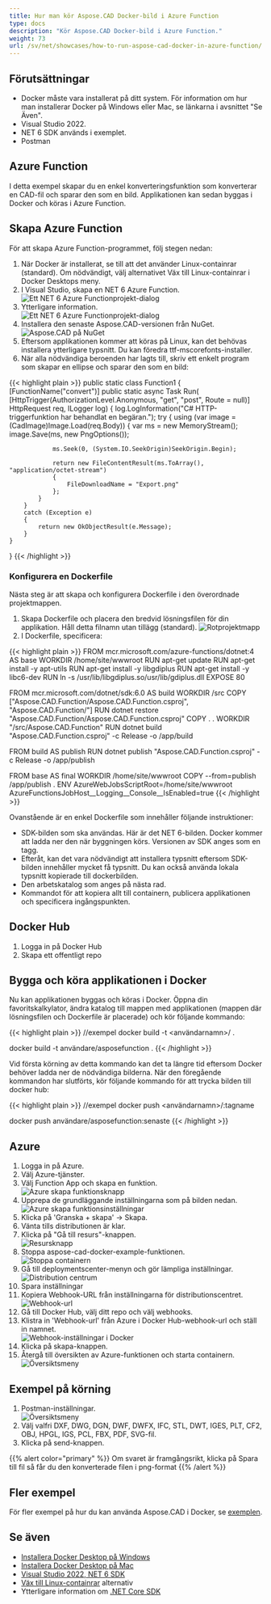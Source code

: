 ```yaml
---
title: Hur man kör Aspose.CAD Docker-bild i Azure Function
type: docs
description: "Kör Aspose.CAD Docker-bild i Azure Function."
weight: 73
url: /sv/net/showcases/how-to-run-aspose-cad-docker-in-azure-function/
---
```


## Förutsättningar
- Docker måste vara installerat på ditt system. För information om hur man installerar Docker på Windows eller Mac, se länkarna i avsnittet "Se Även".
- Visual Studio 2022.
- NET 6 SDK används i exemplet.
- Postman

## Azure Function

I detta exempel skapar du en enkel konverteringsfunktion som konverterar en CAD-fil och sparar den som en bild. Applikationen kan sedan byggas i Docker och köras i Azure Function.

## Skapa Azure Function

För att skapa Azure Function-programmet, följ stegen nedan:
1. När Docker är installerat, se till att det använder Linux-containrar (standard). Om nödvändigt, välj alternativet Väx till Linux-containrar i Docker Desktops meny.
1. I Visual Studio, skapa en NET 6 Azure Function.<br>
![Ett NET 6 Azure Functionprojekt-dialog](/cad/_assets/showcases/azure/Create-project.png)<br>
1. Ytterligare information.<br>
![Ett NET 6 Azure Functionprojekt-dialog](/cad/_assets/showcases/azure/Additional-information.png)<br>
1. Installera den senaste Aspose.CAD-versionen från NuGet.<br>
![Aspose.CAD på NuGet](/cad/_assets/showcases/azure/NuGet.png)<br>
1. Eftersom applikationen kommer att köras på Linux, kan det behövas installera ytterligare typsnitt. Du kan föredra ttf-mscorefonts-installer.
1. När alla nödvändiga beroenden har lagts till, skriv ett enkelt program som skapar en ellipse och sparar den som en bild:<br>

{{< highlight plain >}}
public static class Function1
{
    [FunctionName("convert")]
    public static async Task<IActionResult> Run(
        [HttpTrigger(AuthorizationLevel.Anonymous, "get", "post", Route = null)] HttpRequest req,
        ILogger log)
    {
        log.LogInformation("C# HTTP-triggerfunktion har behandlat en begäran.");
        try
        {
            using (var image = (CadImage)Image.Load(req.Body))
            {
                var ms = new MemoryStream();
                image.Save(ms, new PngOptions());

                ms.Seek(0, (System.IO.SeekOrigin)SeekOrigin.Begin);

                return new FileContentResult(ms.ToArray(), "application/octet-stream")
                {
                    FileDownloadName = "Export.png"
                };
            }
        }
        catch (Exception e)
        {
            return new OkObjectResult(e.Message);
        }
    }
}
{{< /highlight >}}

### Konfigurera en Dockerfile

 Nästa steg är att skapa och konfigurera Dockerfile i den överordnade projektmappen.

1. Skapa Dockerfile och placera den bredvid lösningsfilen för din applikation. Håll detta filnamn utan tillägg (standard).
![Rotprojektmapp](/cad/_assets/showcases/azure/root-folder.png)<br>
1. I Dockerfile, specificera:

{{< highlight plain >}}
FROM mcr.microsoft.com/azure-functions/dotnet:4 AS base
WORKDIR /home/site/wwwroot
RUN apt-get update
RUN apt-get install -y apt-utils
RUN apt-get install -y libgdiplus
RUN apt-get install -y libc6-dev 
RUN ln -s /usr/lib/libgdiplus.so/usr/lib/gdiplus.dll
EXPOSE 80

FROM mcr.microsoft.com/dotnet/sdk:6.0 AS build
WORKDIR /src
COPY ["Aspose.CAD.Function/Aspose.CAD.Function.csproj", "Aspose.CAD.Function/"]
RUN dotnet restore "Aspose.CAD.Function/Aspose.CAD.Function.csproj"
COPY . .
WORKDIR "/src/Aspose.CAD.Function"
RUN dotnet build "Aspose.CAD.Function.csproj" -c Release -o /app/build

FROM build AS publish
RUN dotnet publish "Aspose.CAD.Function.csproj" -c Release -o /app/publish

FROM base AS final
WORKDIR /home/site/wwwroot
COPY --from=publish /app/publish .
ENV AzureWebJobsScriptRoot=/home/site/wwwroot \
    AzureFunctionsJobHost__Logging__Console__IsEnabled=true
{{< /highlight >}}

 Ovanstående är en enkel Dockerfile som innehåller följande instruktioner:

- SDK-bilden som ska användas. Här är det NET 6-bilden. Docker kommer att ladda ner den när byggningen körs. Versionen av SDK anges som en tagg.
- Efteråt, kan det vara nödvändigt att installera typsnitt eftersom SDK-bilden innehåller mycket få typsnitt. Du kan också använda lokala typsnitt kopierade till dockerbilden.
- Den arbetskatalog som anges på nästa rad.
- Kommandot för att kopiera allt till containern, publicera applikationen och specificera ingångspunkten.

## Docker Hub
1. Logga in på Docker Hub
1. Skapa ett offentligt repo

## Bygga och köra applikationen i Docker
 
 Nu kan applikationen byggas och köras i Docker. Öppna din favoritskalkylator, ändra katalog till mappen med applikationen (mappen där lösningsfilen och Dockerfile är placerade) och kör följande kommando:

{{< highlight plain >}}
//exempel
docker build -t <användarnamn>/<repo namn> .

docker build -t användare/asposefunction .
{{< /highlight >}}
 
Vid första körning av detta kommando kan det ta längre tid eftersom Docker behöver ladda ner de nödvändiga bilderna. När den föregående kommandon har slutförts, kör följande kommando för att trycka bilden till docker hub:
 
{{< highlight plain >}}
//exempel
docker push <användarnamn>/<repo namn>:tagname

docker push användare/asposefunction:senaste
{{< /highlight >}}

## Azure

1. Logga in på Azure.
1. Välj Azure-tjänster.
1. Välj Function App och skapa en funktion.<br>
![Azure skapa funktionsknapp](/cad/_assets/showcases/azure/create-function.png)<br>
1. Upprepa de grundläggande inställningarna som på bilden nedan.<br>
![Azure skapa funktionsinställningar](/cad/_assets/showcases/azure/create-function-setting.png)<br>
1. Klicka på 'Granska + skapa' -> Skapa.
1. Vänta tills distributionen är klar.
1. Klicka på "Gå till resurs"-knappen.<br>
![Resursknapp](/cad/_assets/showcases/azure/go-to-resource.png)<br>
1. Stoppa aspose-cad-docker-example-funktionen.<br>
![Stoppa containern](/cad/_assets/showcases/azure/stop-container.png)<br>
1. Gå till deploymentscenter-menyn och gör lämpliga inställningar.<br>
![Distribution centrum](/cad/_assets/showcases/azure/deployment-center.png)<br>
1. Spara inställningar
1. Kopiera Webhook-URL från inställningarna för distributionscentret.<br>
![Webhook-url](/cad/_assets/showcases/azure/webhook-url.png)<br>
1. Gå till Docker Hub, välj ditt repo och välj webhooks.
1. Klistra in 'Webhook-url' från Azure i Docker Hub-webhook-url och ställ in namnet.<br>
![Webhook-inställningar i Docker](/cad/_assets/showcases/azure/webhook.png)<br>
1. Klicka på skapa-knappen.
1. Återgå till översikten av Azure-funktionen och starta containern.<br>
![Översiktsmeny](/cad/_assets/showcases/azure/overview.png)<br>

## Exempel på körning

1. Postman-inställningar.<br>
![Översiktsmeny](/cad/_assets/showcases/azure/postman-settings.png)<br>
1. Välj valfri DXF, DWG, DGN, DWF, DWFX, IFC, STL, DWT, IGES, PLT, CF2, OBJ, HPGL, IGS, PCL, FBX, PDF, SVG-fil.
1. Klicka på send-knappen.

{{% alert color="primary" %}} 
Om svaret är framgångsrikt, klicka på Spara till fil så får du den konverterade filen i png-format
{{% /alert %}}

## Fler exempel

För fler exempel på hur du kan använda Aspose.CAD i Docker, se [exemplen](https://github.com/aspose-cad/Aspose.CAD-Documentation).


## Se även

- [Installera Docker Desktop på Windows](https://docs.docker.com/docker-for-windows/install/)
- [Installera Docker Desktop på Mac](https://docs.docker.com/docker-for-mac/install/)
- [Visual Studio 2022, NET 6 SDK](https://docs.microsoft.com/en-us/dotnet/core/install/windows?tabs=net60#dependencies)
- [Väx till Linux-containrar](https://docs.docker.com/docker-for-windows/#switch-between-windows-and-linux-containers) alternativ
- Ytterligare information om [.NET Core SDK](https://hub.docker.com/_/microsoft-dotnet-sdk)
